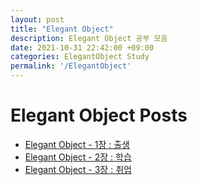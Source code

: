 ```yaml
---
layout: post
title: "Elegant Object"
description: Elegant Object 공부 모음
date: 2021-10-31 22:42:00 +09:00
categories: ElegantObject Study
permalink: '/ElegantObject'
---
```


# Elegant Object Posts
- [Elegant Object - 1장 : 출생](https://yoowonyoung.github.io/posts/Elegant-Object-01/)
- [Elegant Object - 2장 : 학습](https://yoowonyoung.github.io/posts/Elegant-Object-02/)
- [Elegant Object - 3장 : 취업](https://yoowonyoung.github.io/posts/Elegant-Object-03/)
